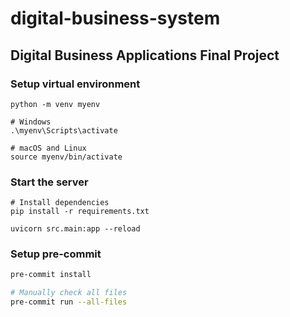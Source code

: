 # digital-business-system

## Digital Business Applications Final Project

### Setup virtual environment

```shell
python -m venv myenv

# Windows
.\myenv\Scripts\activate

# macOS and Linux
source myenv/bin/activate
```

### Start the server

```shell
# Install dependencies
pip install -r requirements.txt

uvicorn src.main:app --reload
```

### Setup pre-commit

```bash
pre-commit install

# Manually check all files
pre-commit run --all-files
```
